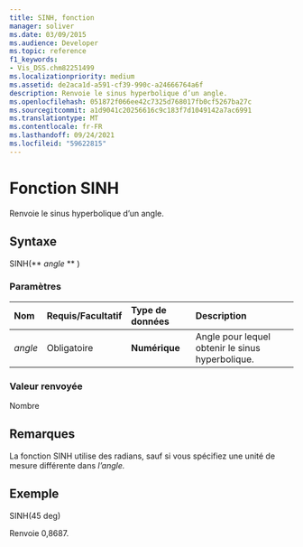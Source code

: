 ```yaml
---
title: SINH, fonction
manager: soliver
ms.date: 03/09/2015
ms.audience: Developer
ms.topic: reference
f1_keywords:
- Vis_DSS.chm82251499
ms.localizationpriority: medium
ms.assetid: de2aca1d-a591-cf39-990c-a24666764a6f
description: Renvoie le sinus hyperbolique d’un angle.
ms.openlocfilehash: 051872f066ee42c7325d768017fb0cf5267ba27c
ms.sourcegitcommit: a1d9041c20256616c9c183f7d1049142a7ac6991
ms.translationtype: MT
ms.contentlocale: fr-FR
ms.lasthandoff: 09/24/2021
ms.locfileid: "59622815"
---
```

# <a name="sinh-function"></a>Fonction SINH

Renvoie le sinus hyperbolique d’un angle. 
  
## <a name="syntax"></a>Syntaxe

SINH(** *angle* ** ) 
  
### <a name="parameters"></a>Paramètres

|**Nom**|**Requis/Facultatif**|**Type de données**|**Description**|
|:-----|:-----|:-----|:-----|
| _angle_ <br/> |Obligatoire  <br/> |**Numérique** <br/> |Angle pour lequel obtenir le sinus hyperbolique.  <br/> |
   
### <a name="return-value"></a>Valeur renvoyée

Nombre
  
## <a name="remarks"></a>Remarques

La fonction SINH utilise des radians, sauf si vous spécifiez une unité de mesure différente dans _l’angle._
  
## <a name="example"></a>Exemple

SINH(45 deg) 
  
Renvoie 0,8687. 
  

